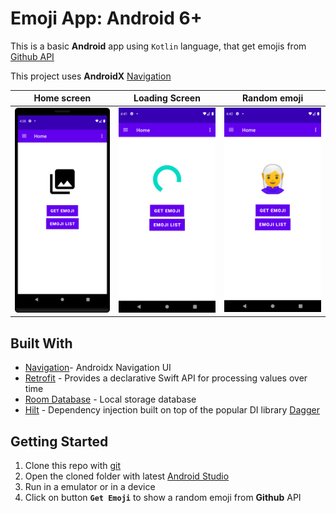# Emoji App: Android 6+

This is a basic **Android** app using `Kotlin` language, that get emojis from [Github API](https://docs.github.com/en/free-pro-team@latest/rest/reference/emojis)

This project uses **AndroidX** [Navigation](https://developer.android.com/guide/navigation/navigation-getting-started)

Home screen                 |  Loading Screen | Random emoji
:--------------------------:|:-------------------------:|:-------------------------:
![Load Images](images/demos/emoji-app-screenshot-resized-1.png) | ![Tap Images](images/demos/emoji-app-screenshot-resized-2.png) | ![Tap Images](images/demos/emoji-app-screenshot-resized-3.png)

## Built With

* [Navigation](https://developer.android.com/guide/navigation/navigation-getting-started)- Androidx Navigation UI
* [Retrofit](https://square.github.io/retrofit) - Provides a declarative Swift API for processing values over time
* [Room Database](https://developer.android.com/training/data-storage/room) - Local storage database 
* [Hilt](https://developer.android.com/training/dependency-injection/hilt-android#kotlin) - Dependency injection built on top of the popular DI library [Dagger](https://developer.android.com/training/dependency-injection/dagger-basics)

## Getting Started

1. Clone this repo with [git](git-scm.com)
2. Open the cloned folder with latest [Android Studio]()
3. Run in a emulator or in a device
4. Click on button **`Get Emoji`** to show a random emoji from **Github** API